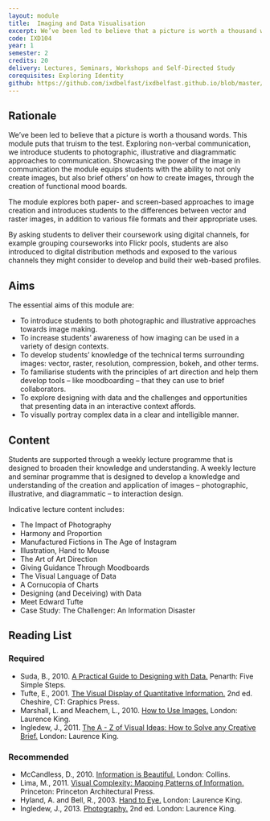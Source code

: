 ```yaml
---
layout: module
title:  Imaging and Data Visualisation
excerpt: We’ve been led to believe that a picture is worth a thousand words. This module puts that truism to the test. Exploring non-verbal communication, we introduce students to photographic, illustrative and diagrammatic approaches to communication. Showcasing the power of the image in communication the module equips students with the ability to not only create images, but also brief others’ on how to create images, through the creation of functional mood boards.
code: IXD104
year: 1
semester: 2
credits: 20
delivery: Lectures, Seminars, Workshops and Self-Directed Study
corequisites: Exploring Identity
github: https://github.com/ixdbelfast/ixdbelfast.github.io/blob/master/modules/IXD104/IXD104.md
---
```


## Rationale

We’ve been led to believe that a picture is worth a thousand words. This module puts that truism to the test. Exploring non-verbal communication, we introduce students to photographic, illustrative and diagrammatic approaches to communication. Showcasing the power of the image in communication the module equips students with the ability to not only create images, but also brief others’ on how to create images, through the creation of functional mood boards.

The module explores both paper- and screen-based approaches to image creation and introduces students to the differences between vector and raster images, in addition to various file formats and their appropriate uses.

By asking students to deliver their coursework using digital channels, for example grouping courseworks into Flickr pools, students are also introduced to digital distribution methods and exposed to the various channels they might consider to develop and build their web-based profiles.


## Aims

The essential aims of this module are:

+ To introduce students to both photographic and illustrative approaches towards image making.
+ To increase students’ awareness of how imaging can be used in a variety of design contexts.
+ To develop students’ knowledge of the technical terms surrounding images: vector, raster, resolution, compression, bokeh, and other terms.
+ To familiarise students with the principles of art direction and help them develop tools – like moodboarding – that they can use to brief collaborators.
+ To explore designing with data and the challenges and opportunities that presenting data in an interactive context affords.
+ To visually portray complex data in a clear and intelligible manner. 


## Content

Students are supported through a weekly lecture programme that is designed to broaden their knowledge and understanding. A weekly lecture and seminar programme that is designed to develop a knowledge and understanding of the creation and application of images – photographic, illustrative, and diagrammatic – to interaction design.

<!-- This introductory content needs work to ensure it’s a little less vague. -->

Indicative lecture content includes:

+ The Impact of Photography
+ Harmony and Proportion
+ Manufactured Fictions in The Age of Instagram
+ Illustration, Hand to Mouse
+ The Art of Art Direction
+ Giving Guidance Through Moodboards
+ The Visual Language of Data
+ A Cornucopia of Charts
+ Designing (and Deceiving) with Data
+ Meet Edward Tufte
+ Case Study: The Challenger: An Information Disaster

## Reading List

### Required

+ Suda, B., 2010. [A Practical Guide to Designing with Data.](https://gumroad.com/l/ArWZ) Penarth: Five Simple Steps.
+ Tufte, E., 2001. [The Visual Display of Quantitative Information.](http://www.amazon.co.uk/exec/obidos/ASIN/0961392142/monographic-21) 2nd ed. Cheshire, CT: Graphics Press.
+ Marshall, L. and Meachem, L., 2010. [How to Use Images.](http://www.amazon.co.uk/exec/obidos/ASIN/1856696588/monographic-21) London: Laurence King.
+ Ingledew, J., 2011. [The A - Z of Visual Ideas: How to Solve any Creative Brief.](http://www.amazon.co.uk/exec/obidos/ASIN/1856697142/monographic-21) London: Laurence King.


### Recommended

+ McCandless, D., 2010. [Information is Beautiful.](http://www.amazon.co.uk/exec/obidos/ASIN/0007492898/monographic-21) London: Collins.
+ Lima, M., 2011. [Visual Complexity: Mapping Patterns of Information.](http://www.amazon.co.uk/exec/obidos/ASIN/1616892196/monographic-21) Princeton: Princeton Architectural Press.
+ Hyland, A. and Bell, R., 2003. [Hand to Eye.](http://www.amazon.co.uk/exec/obidos/ASIN/1856693392/monographic-21) London: Laurence King. 
+ Ingledew, J., 2013. [Photography.](http://www.amazon.co.uk/exec/obidos/ASIN/1780670966/monographic-21) 2nd ed. London: Laurence King.

<!--

For all the modules we should consider deliverables. I think this would help the curriculum, across the board. If we define what we expect the students to do and consider what each of the deliverables is worth, we'll end up with clearer outcomes and reduce assessment overlap.

-->
